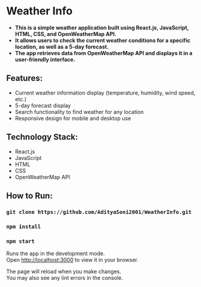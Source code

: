 # Weather Info
<ul>
<li><b>This is a simple weather application built using React.js, JavaScript, HTML, CSS, and OpenWeatherMap API.</b></li>
<li><b>It allows users to check the current weather conditions for a specific location, as well as a 5-day forecast.</b></li>
<li><b>The app retrieves data from OpenWeatherMap API and displays it in a user-friendly interface.</b></li>
</ul>

## Features:
<ul>
<li>Current weather information display (temperature, humidity, wind speed, etc.)</li>
<li>5-day forecast display</li>
<li>Search functionality to find weather for any location</li>
<li>Responsive design for mobile and desktop use</li>
</ul>

## Technology Stack:
<ul>
  <li>React.js</li>
  <li>JavaScript</li>
  <li>HTML</li>
  <li>CSS</li>
  <li>OpenWeatherMap API</li>
</ul>

## How to Run:
### `git clone https://github.com/AdityaSoni2001/WeatherInfo.git`
### `npm install`
### `npm start`

Runs the app in the development mode.\
Open [http://localhost:3000](http://localhost:3000) to view it in your browser.

The page will reload when you make changes.\
You may also see any lint errors in the console.
